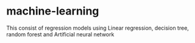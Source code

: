 # machine-learning
This consist of regression models using Linear regression, decision tree, random forest and Artificial neural network
